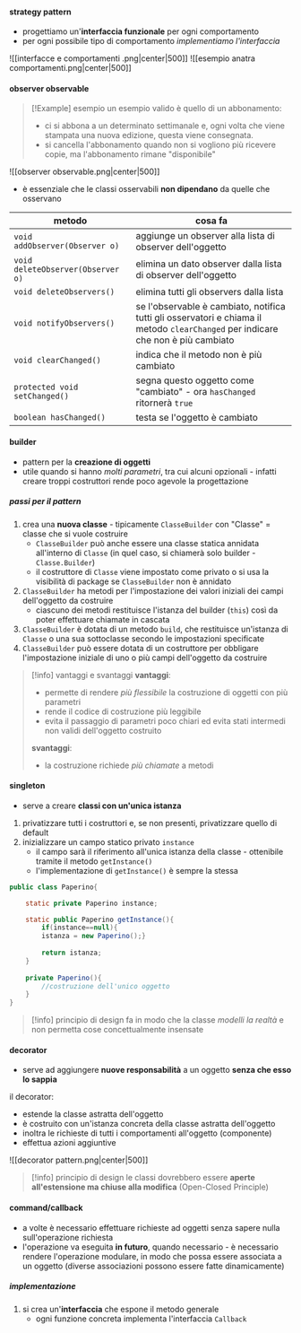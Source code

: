 #### strategy pattern
- progettiamo un'**interfaccia funzionale** per ogni comportamento
- per ogni possibile tipo di comportamento *implementiamo l'interfaccia*

![[interfacce e comportamenti .png|center|500]]
![[esempio anatra comportamenti.png|center|500]]

#### observer observable

> [!Example] esempio
> un esempio valido è quello di un abbonamento:
> - ci si abbona a un determinato settimanale e, ogni volta che viene stampata una nuova edizione, questa viene consegnata.
> - si cancella l'abbonamento quando non si vogliono più ricevere copie, ma l'abbonamento rimane "disponibile"

![[observer observable.png|center|500]]

- è essenziale che le classi osservabili **non dipendano** da quelle che osservano


| metodo                            | cosa fa                                                                                                                          |
| --------------------------------- | -------------------------------------------------------------------------------------------------------------------------------- |
| `void addObserver(Observer o)`    | aggiunge un observer alla lista di observer dell'oggetto                                                                         |
| `void deleteObserver(Observer o)` | elimina un dato observer dalla lista di observer dell'oggetto                                                                    |
| `void deleteObservers()`          | elimina tutti gli observers dalla lista                                                                                          |
| `void notifyObservers()`          | se l'observable è cambiato, notifica tutti gli osservatori e chiama il metodo `clearChanged` per indicare che non è più cambiato |
| `void clearChanged()`             | indica che il metodo non è più cambiato                                                                                          |
| `protected void setChanged()`     | segna questo oggetto come "cambiato" - ora `hasChanged` ritornerà `true`                                                         |
| `boolean hasChanged()`            | testa se l'oggetto è cambiato                                                                                                    |



#### builder 
- pattern per la **creazione di oggetti**
- utile quando si hanno *molti parametri*, tra cui alcuni opzionali - infatti creare troppi costruttori rende poco agevole la progettazione

##### passi per il pattern
1) crea una **nuova classe** - tipicamente `ClasseBuilder` con "Classe" = classe che si vuole costruire
	- `ClasseBuilder` può anche essere una classe statica annidata all'interno di `Classe` (in quel caso, si chiamerà solo builder - `Classe.Builder`)
	- il costruttore di `Classe` viene impostato come privato o si usa la visibilità di package se `ClasseBuilder` non è annidato
2) `ClasseBuilder` ha metodi per l'impostazione dei valori iniziali dei campi dell'oggetto da costruire
	- ciascuno dei metodi restituisce l'istanza del builder (`this`) così da poter effettuare chiamate in cascata
3) `ClasseBuilder` è dotata di un metodo `build`, che restituisce un'istanza di `Classe` o una sua sottoclasse secondo le impostazioni specificate
4) `ClasseBuilder` può essere dotata di un costruttore per obbligare l'impostazione iniziale di uno o più campi dell'oggetto da costruire

>[!info] vantaggi e svantaggi
>**vantaggi**:
>- permette di rendere *più flessibile* la costruzione di oggetti con più parametri
>- rende il codice di costruzione più leggibile
>- evita il passaggio di parametri poco chiari ed evita stati intermedi non validi dell'oggetto costruito
>
>**svantaggi**:
>- la costruzione richiede *più chiamate* a metodi


#### singleton
- serve a creare **classi con un'unica istanza**
1) privatizzare tutti i costruttori e, se non presenti, privatizzare quello di default
2) inizializzare un campo statico privato `instance`
	- il campo sarà il riferimento all'unica istanza della classe - ottenibile tramite il metodo `getInstance()`
	- l'implementazione di `getInstance()` è sempre la stessa

```java
public class Paperino{

	static private Paperino instance;

	static public Paperino getInstance(){
		if(instance==null){
		istanza = new Paperino();} 
		
		return istanza;
	}
	
	private Paperino(){
		//costruzione dell'unico oggetto
	}
}
```

>[!info] principio di design
>fa in modo che la classe *modelli la realtà* e non permetta cose concettualmente insensate
>

#### decorator
- serve ad aggiungere **nuove responsabilità** a un oggetto **senza che esso lo sappia**

il decorator:
- estende la classe astratta dell'oggetto
- è costruito con un'istanza concreta della classe astratta dell'oggetto
- inoltra le richieste di tutti i comportamenti all'oggetto (componente)
- effettua azioni aggiuntive

![[decorator pattern.png|center|500]]

>[!info] principio di design
>le classi dovrebbero essere **aperte all'estensione ma chiuse alla modifica** (Open-Closed Principle)

#### command/callback
- a volte è necessario effettuare richieste ad oggetti senza sapere nulla sull'operazione richiesta
- l'operazione va eseguita **in futuro**, quando necessario - è necessario rendere l'operazione modulare, in modo che possa essere associata a un oggetto (diverse associazioni possono essere fatte dinamicamente)

##### implementazione
1) si crea un'**interfaccia** che espone il metodo generale
	- ogni funzione concreta implementa l'interfaccia `Callback`

